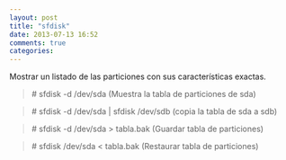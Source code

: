 ```yaml
---
layout: post
title: "sfdisk"
date: 2013-07-13 16:52
comments: true
categories: 
---
```

Mostrar un listado de las particiones con sus características exactas.

>\# sfdisk -d /dev/sda (Muestra la tabla de particiones de sda)

>\# sfdisk -d /dev/sda | sfdisk /dev/sdb (copia la tabla de sda a sdb)

>\# sfdisk -d /dev/sda > tabla.bak (Guardar tabla de particiones)

>\# sfdisk /dev/sda < tabla.bak (Restaurar tabla de particiones)

